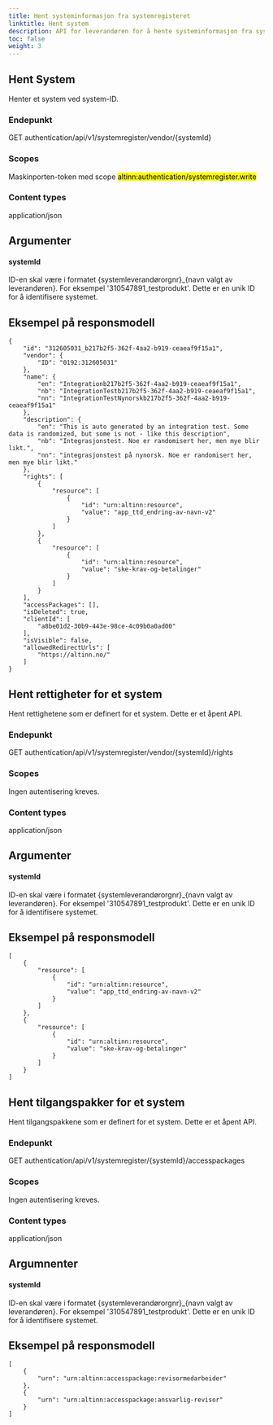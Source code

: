 ```yaml
---
title: Hent systeminformasjon fra systemregisteret
linktitle: Hent system
description: API for leverandøren for å hente systeminformasjon fra systemregisteret.
toc: false
weight: 3
---
```


## Hent System

Henter et system ved system-ID.

### Endepunkt

GET authentication/api/v1/systemregister/vendor/{systemId}

### Scopes

Maskinporten-token med scope <mark>altinn:authentication/systemregister.write</mark>

### Content types

application/json

## Argumenter

#### systemId

ID-en skal være i formatet {systemleverandørorgnr}\_{navn valgt av leverandøren}. For eksempel '310547891_testprodukt'. Dette er en unik ID for å identifisere systemet.

## Eksempel på responsmodell

```
{
    "id": "312605031_b217b2f5-362f-4aa2-b919-ceaeaf9f15a1",
    "vendor": {
        "ID": "0192:312605031"
    },
    "name": {
        "en": "Integrationb217b2f5-362f-4aa2-b919-ceaeaf9f15a1",
        "nb": "IntegrationTestb217b2f5-362f-4aa2-b919-ceaeaf9f15a1",
        "nn": "IntegrationTestNynorskb217b2f5-362f-4aa2-b919-ceaeaf9f15a1"
    },
    "description": {
        "en": "This is auto generated by an integration test. Some data is randomized, but some is not - like this description",
        "nb": "Integrasjonstest. Noe er randomisert her, men mye blir likt.",
        "nn": "integrasjonstest på nynorsk. Noe er randomisert her, men mye blir likt."
    },
    "rights": [
        {
            "resource": [
                {
                    "id": "urn:altinn:resource",
                    "value": "app_ttd_endring-av-navn-v2"
                }
            ]
        },
        {
            "resource": [
                {
                    "id": "urn:altinn:resource",
                    "value": "ske-krav-og-betalinger"
                }
            ]
        }
    ],
    "accessPackages": [],
    "isDeleted": true,
    "clientId": [
        "a8be01d2-30b9-443e-98ce-4c09b0a0ad00"
    ],
    "isVisible": false,
    "allowedRedirectUrls": [
        "https://altinn.no/"
    ]
}
```

## Hent rettigheter for et system

Hent rettighetene som er definert for et system. Dette er et åpent API.

### Endepunkt

GET authentication/api/v1/systemregister/vendor/{systemId}/rights

### Scopes

Ingen autentisering kreves.

### Content types

application/json

## Argumenter

#### systemId

ID-en skal være i formatet {systemleverandørorgnr}\_{navn valgt av leverandøren}. For eksempel '310547891_testprodukt'. Dette er en unik ID for å identifisere systemet.

## Eksempel på responsmodell

```
[
    {
        "resource": [
            {
                "id": "urn:altinn:resource",
                "value": "app_ttd_endring-av-navn-v2"
            }
        ]
    },
    {
        "resource": [
            {
                "id": "urn:altinn:resource",
                "value": "ske-krav-og-betalinger"
            }
        ]
    }
]
```

## Hent tilgangspakker for et system

Hent tilgangspakkene som er definert for et system. Dette er et åpent API.

### Endepunkt

GET authentication/api/v1/systemregister/{systemId}/accesspackages

### Scopes

Ingen autentisering kreves.

### Content types

application/json

## Argumnenter

#### systemId

ID-en skal være i formatet {systemleverandørorgnr}\_{navn valgt av leverandøren}. For eksempel '310547891_testprodukt'. Dette er en unik ID for å identifisere systemet.

## Eksempel på responsmodell

```
[
    {
        "urn": "urn:altinn:accesspackage:revisormedarbeider"
    },
    {
        "urn": "urn:altinn:accesspackage:ansvarlig-revisor"
    }
]
```
